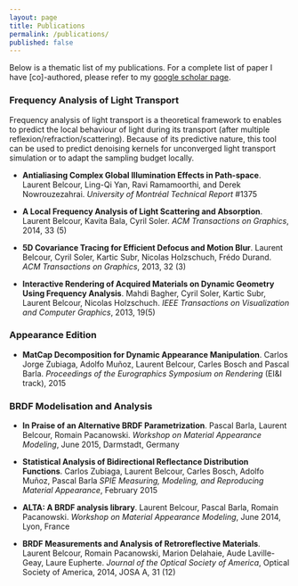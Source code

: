 ```yaml
---
layout: page
title: Publications
permalink: /publications/
published: false
---
```


Below is a thematic list of my publications. For a complete list of paper I
have [co]-authored, please refer to my [google scholar
page](https://scholar.google.fr/citations?user=W0RoUdYAAAAJ&hl=fr&oi=sra).


### Frequency Analysis of Light Transport

Frequency analysis of light transport is a theoretical framework to enables to
predict the local behaviour of light during its transport (after multiple
reflexion/refraction/scattering). Because of its predictive nature, this tool
can be used to predict denoising kernels for unconverged light transport
simulation or to adapt the sampling budget locally.

 + **Antialiasing Complex Global Illumination Effects in Path-space**.
   Laurent Belcour, Ling-Qi Yan, Ravi Ramamoorthi, and Derek Nowrouzezahrai.
   *University of Montréal Technical Report* #1375

 +	**A Local Frequency Analysis of Light Scattering and Absorption**.
   Laurent Belcour, Kavita Bala, Cyril Soler.
   *ACM Transactions on Graphics*, 2014, 33 (5)

 + **5D Covariance Tracing for Efficient Defocus and Motion Blur**.
   Laurent Belcour, Cyril Soler, Kartic Subr, Nicolas Holzschuch, Frédo Durand.
   *ACM Transactions on Graphics*, 2013, 32 (3)

 + **Interactive Rendering of Acquired Materials on Dynamic Geometry Using Frequency Analysis**.
   Mahdi Bagher, Cyril Soler, Kartic Subr, Laurent Belcour, Nicolas Holzschuch.
   *IEEE Transactions on Visualization and Computer Graphics*, 2013, 19(5)


### Appearance Edition

 + **MatCap Decomposition for Dynamic Appearance Manipulation**.
   Carlos Jorge Zubiaga, Adolfo Muñoz, Laurent Belcour, Carles Bosch and Pascal Barla.
   *Proceedings of the Eurographics Symposium on Rendering* (EI&I track), 2015

### BRDF Modelisation and Analysis

 + **In Praise of an Alternative BRDF Parametrization**.
   Pascal Barla, Laurent Belcour, Romain Pacanowski.
   *Workshop on Material Appearance Modeling*, June 2015, Darmstadt, Germany

 + **Statistical Analysis of Bidirectional Reflectance Distribution Functions**.
   Carlos Zubiaga, Laurent Belcour, Carles Bosch, Adolfo Muñoz, Pascal Barla 
   *SPIE Measuring, Modeling, and Reproducing Material Appearance*, February 2015

 + **ALTA: A BRDF analysis library**.
   Laurent Belcour, Pascal Barla, Romain Pacanowski.
   *Workshop on Material Appearance Modeling*, June 2014, Lyon, France

 + **BRDF Measurements and Analysis of Retroreflective Materials**.
   Laurent Belcour, Romain Pacanowski, Marion Delahaie, Aude Laville-Geay, Laure Eupherte.
   *Journal of the Optical Society of America*, Optical Society of America, 2014, JOSA A, 31 (12)
